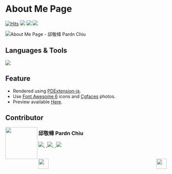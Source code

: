 # About Me Page

<a href="https://hits.sh/github.com/pardnchiu/about-me-page/"><img alt="Hits" src="https://hits.sh/github.com/pardnchiu/about-me-page.svg?label=Hit"/></a> <img src="https://img.shields.io/github/repo-size/pardnchiu/about-me-page?label=Size"> <img src="https://img.shields.io/github/license/pardnchiu/about-me-page?label=License"> <img src="https://img.shields.io/badge/Developer-邱敬幃%20Pardn%20Chiu-A374BF">

![About Me Page - 邱敬幃 Pardn Chiu](https://pardn.io/image/repo/about-me-page.jpg)

## Languages & Tools

![](https://skillicons.dev/icons?i=html,css,sass,javascript,vscode)

## Feature

- Rendered using [PDExtension-js](https://github.com/pardnchiu/PDExtension-js).
- Use [Font Awesome 6](https://fontawesome.com/v6/search) icons and [Cgfaces](https://cgfaces.com) photos.
- Preview available [Here](https://pardnchiu.github.io/about-me-page/).

## Contributor

<a href="https://pardn.io">
<img src=https://pardn.io/image/head-s.jpg align=left width=100 height=100>
</a>

### 邱敬幃 Pardn Chiu

<a href="mailto:mail@pardn.ltd">
  <img src="https://pardn.io/image/mail.svg">
</a>&nbsp<a href="https://linkedin.com/in/pardnchiu">
  <img src="https://skillicons.dev/icons?i=linkedin">
</a>&nbsp<a href="https://pardn.io/blog">
  <img src="https://pardn.io/image/blog.svg">
</a>

<br>
<br>
<br>

<a href=https://github.com/pardnchiu/self-introduction-page>
  <img align=left src=https://pardn.io/image/left.svg height=32>
</a>

<a href=https://github.com/pardnchiu/my-profile-page>
  <img align=right src=https://pardn.io/image/right.svg height=32>
</a>



